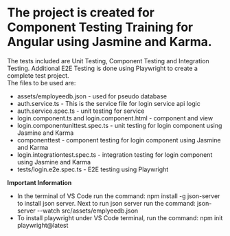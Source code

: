 <h1>The project is created for Component Testing Training for Angular using Jasmine and Karma.</h1>

The tests included are Unit Testing, Component Testing and Integration Testing. Additional E2E Testing is done using Playwright to create a complete test project.
<br/>
The files to be used are:
<ul>
  <li>assets/employeedb.json - used for pseudo database</li>
  <li>auth.service.ts - This is the service file for login service api logic</li>
  <li>auth.service.spec.ts - unit testing for service</li>
  <li>login.component.ts and login.component.html - component and view</li>
  <li>login.componentunittest.spec.ts - unit testing for login component using Jasmine and Karma</li>
  <li>componenttest - component testing for login component using Jasmine and Karma</li>
  <li>login.integrationtest.spec.ts - integration testing for login component using Jasmine and Karma</li>
  <li>tests/login.e2e.spec.ts - E2E testing using Playwright</li>
</ul>

<b>Important Information</b>
<ul>
<li>In the terminal of VS Code run the command: npm install -g json-server to install json server. Next to run json server run the command: json-server --watch src/assets/emplyeedb.json</li>
<li>To install playwright under VS Code terminal, run the command: npm init playwright@latest</li>
</ul>
